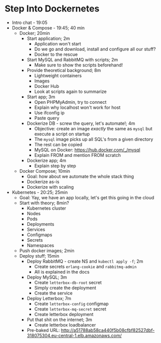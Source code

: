 # Step Into Dockernetes

* Intro chat - 19:05
* Docker & Compose - 19:45; 40 min
  * Docker; 20min
    * Start application; 2m
      * Application won't start
      * Do we go and download, install and configure all our stuff?
      * Docker to the rescue
    * Start MySQL and RabbitMQ with scripts; 2m
      * Make sure to show the scripts beforehand!
    * Provide theoretical background; 8m
      * Lightweight containers
      * Images
      * Docker Hub
      * Look at scripts again to summarize
    * Start app; 3m
      * Open PHPMyAdmin, try to connect
      * Explain why localhost won't work for host
      * Use ifconfig ip
      * Paste query
    * Dockerize DB - screw the query, let's automate!; 4m
      * Objective: create an image *exactly* the same as `mysql` but execute a script on startup
      * The `mysql` image picks up all SQL's from a given directory
      * The rest can be copied
      * MySQL on Docker: <https://hub.docker.com/_/mysql>
      * Explain FROM and mention FROM scratch
    * Dockerize app; 4m
      * Explain step by step
  * Docker Compose; 10min
    * Goal: how about we automate the whole stack thing
    * Dockerize as-is
    * Dockerize with scaling
* Kubernetes - 20:25; 25min
  * Goal: Yay, we have an app locally, let's get this going in the cloud
  * Start with theory; 8min?
    * Kubernetes cluster
    * Nodes
    * Pods
    * Deployments
    * Services
    * Configmaps
    * Secrets
    * Namespaces
  * Push docker images; 2min
  * Deploy stuff; 15min
    * Deploy RabbitMQ - create NS and `kubectl apply -f`; 2m
      * Create secrets `erlang-cookie` and `rabbitmq-admin`
      * All is explained in the docs
    * Deploy MySQL; 3m
      * Create `letterbox-db-root` secret
      * Simply create the deployment
      * Create the service
    * Deploy Letterbox; 7m
      * Create `letterbox-config` configmap
      * Create `letterbox-mq-secret` secret
      * Create letterbox deployment
    * Put that shit on the internet; 3m
      * Create letterbox loadbalancer
    * Pre-baked URL: <http://a51788ab58ca440f5b08cfbf82527dbf-318075304.eu-central-1.elb.amazonaws.com/>

